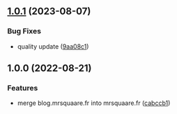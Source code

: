 ## [1.0.1](https://github.com/MrSquaare/mrsquaare.fr/compare/@common/types@1.0.0...@common/types@1.0.1) (2023-08-07)


### Bug Fixes

* quality update ([9aa08c1](https://github.com/MrSquaare/mrsquaare.fr/commit/9aa08c1b7b145d9c869dbd2df879793b15ad4101))

## 1.0.0 (2022-08-21)


### Features

* merge blog.mrsquaare.fr into mrsquaare.fr ([cabccb1](https://github.com/MrSquaare/mrsquaare.fr/commit/cabccb1539b368a2decbc05ad50447a8e0aeb666))
